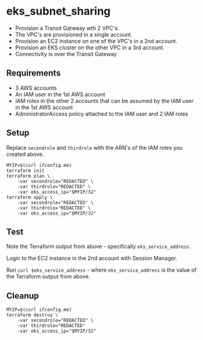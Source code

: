 # eks_subnet_sharing

* Provision a Transit Gatweay wth 2 VPC's. 
* The VPC's are provisioned in a single account.
* Provision an EC2 instance on one of the VPC's in a 2nd account.
* Provision an EKS cluster on the other VPC in a 3rd account.
* Connectivity is over the Transit Gateway

## Requirements

* 3 AWS accounts
* An IAM user in the 1st AWS account
* IAM roles in the other 2 accounts that can be assumed by the IAM user in the 1st AWS account
* AdministratorAccess policy attached to the IAM user and 2 IAM roles

## Setup

Replace `secondrole` and `thirdrole` with the ARN's of the IAM roles you created above.

```
MYIP=$(curl ifconfig.me)
terraform init
terraform plan \
    -var secondrole="REDACTED" \
    -var thirdrole="REDACTED" \
    -var eks_access_ip="$MYIP/32"
terraform apply \
    -var secondrole="REDACTED" \
    -var thirdrole="REDACTED" \
    -var eks_access_ip="$MYIP/32"
```

## Test

Note the Terraform output from above - specifically `eks_service_address`.

Login to the EC2 instance in the 2nd account with Session Manager. 

Run `curl $eks_service_address` - where `eks_service_address` is the value of the Terraform output from above.

## Cleanup

```
MYIP=$(curl ifconfig.me)
terraform destroy \
    -var secondrole="REDACTED" \
    -var thirdrole="REDACTED"
    -var eks_access_ip="$MYIP/32"
```